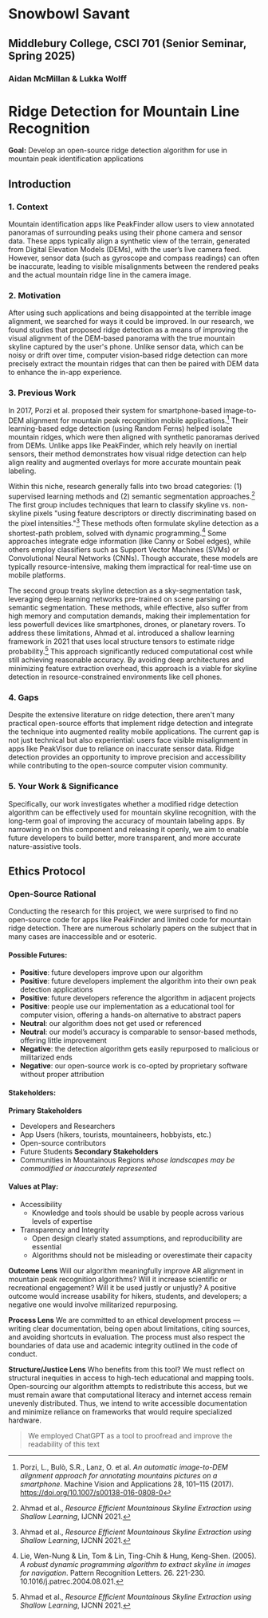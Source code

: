 # Snowbowl Savant
## Middlebury College, CSCI 701 (Senior Seminar, Spring 2025)
### Aidan McMillan & Lukka Wolff

# Ridge Detection for Mountain Line Recognition

**Goal:** Develop an open-source ridge detection algorithm for use in mountain peak identification applications

## Introduction
### 1. Context
Mountain identification apps like PeakFinder allow users to view annotated panoramas of surrounding peaks using their phone camera and sensor data. These apps typically align a synthetic view of the terrain, generated from Digital Elevation Models (DEMs), with the user’s live camera feed. However, sensor data (such as gyroscope and compass readings) can often be inaccurate, leading to visible misalignments between the rendered peaks and the actual mountain ridge line in the camera image.

### 2. Motivation
After using such applications and being disappointed at the terrible image alignment, we searched for ways it could be improved. In our research, we found studies that proposed ridge detection as a means of improving the visual alignment of the DEM-based panorama with the true mountain skyline captured by the user's phone. Unlike sensor data, which can be noisy or drift over time, computer vision-based ridge detection can more precisely extract the mountain ridges that can then be paired with DEM data to enhance the in-app experience.

### 3. Previous Work
In 2017, Porzi et al. proposed their system for smartphone-based image-to-DEM alignment for mountain peak recognition mobile applications.[^2] Their learning-based edge detection (using Random Ferns) helped isolate mountain ridges, which were then aligned with synthetic panoramas derived from DEMs. Unlike apps like PeakFinder, which rely heavily on inertial sensors, their method demonstrates how visual ridge detection can help align reality and augmented overlays for more accurate mountain peak labeling.

Within this niche, research generally falls into two broad categories: (1) supervised learning methods and (2) semantic segmentation approaches.[^1] The first group includes techniques that learn to classify skyline vs. non-skyline pixels "using feature descriptors or directly discriminating based on the pixel intensities."[^1] These methods often formulate skyline detection as a shortest-path problem, solved with dynamic programming.[^3] Some approaches integrate edge information (like Canny or Sobel edges), while others employ classifiers such as Support Vector Machines (SVMs) or Convolutional Neural Networks (CNNs). Though accurate, these models are typically resource-intensive, making them impractical for real-time use on mobile platforms.

The second group treats skyline detection as a sky-segmentation task, leveraging deep learning networks pre-trained on scene parsing or semantic segmentation. These methods, while effective, also suffer from high memory and computation demands, making their implementation for less powerfull devices like smartphones, drones, or planetary rovers. To address these limitations, Ahmad et al. introduced a shallow learning framework in 2021 that uses local structure tensors to estimate ridge probability.[^1] This approach significantly reduced computational cost while still achieving reasonable accuracy. By avoiding deep architectures and minimizing feature extraction overhead, this approach is a viable for skyline detection in resource-constrained environments like cell phones.

### 4. Gaps
Despite the extensive literature on ridge detection, there aren't many practical open-source efforts that implement ridge detection and integrate the technique into augmented reality mobile applications. The current gap is not just technical but also experiential: users face visible misalignment in apps like PeakVisor due to reliance on inaccurate sensor data. Ridge detection provides an opportunity to improve precision and accessibility while contributing to the open-source computer vision community.

### 5. Your Work & Significance
Specifically, our work investigates whether a modified ridge detection algorithm can be effectively used for mountain skyline recognition, with the long-term goal of improving the accuracy of mountain labeling apps. By narrowing in on this component and releasing it openly, we aim to enable future developers to build better, more transparent, and more accurate nature-assistive tools.

## Ethics Protocol
### Open-Source Rational
Conducting the research for this project, we were surprised to find no open-source code for apps like PeakFinder and limited code for mountain ridge detection. There are numerous scholarly papers on the subject that in many cases are inaccessible and or esoteric.

#### Possible Futures:
- **Positive**: future developers improve upon our algorithm
- **Positive**: future developers implement the algorithm into their own peak detection applications
- **Positive**: future developers reference the algorithm in adjacent projects 
- **Positive**: people use our implementation as a educational tool for computer vision, offering a hands-on alternative to abstract papers
- **Neutral**: our algorithm does not get used or referenced
- **Neutral**: our model’s accuracy is comparable to sensor-based methods, offering little improvement
- **Negative**: the detection algorithm gets easily repurposed to malicious or militarized ends
- **Negative**: our open-source work is co-opted by proprietary software without proper attribution

#### Stakeholders:
**Primary Stakeholders**
- Developers and Researchers
- App Users (hikers, tourists, mountaineers, hobbyists, etc.)
- Open-source contributors
- Future Students
**Secondary Stakeholders**
- Communities in Mountainous Regions *whose landscapes may be commodified or inaccurately represented*


#### Values at Play:
- Accessibility
    - Knowledge and tools should be usable by people across various levels of expertise
- Transparency and Integrity 
    - Open design clearly stated assumptions, and reproducibility are essential
    - Algorithms should not be misleading or overestimate their capacity

**Outcome Lens**
Will our algorithm meaningfully improve AR alignment in mountain peak recognition algorithms? Will it increase scientific or recreational engagement? Will it be used justly or unjustly? A positive outcome would increase usability for hikers, students, and developers; a negative one would involve militarized repurposing.

**Process Lens**
We are committed to an ethical development process — writing clear documentation, being open about limitations, citing sources, and avoiding shortcuts in evaluation. The process must also respect the boundaries of data use and academic integrity outlined in the code of conduct.

**Structure/Justice Lens**
Who benefits from this tool? We must reflect on structural inequities in access to high-tech educational and mapping tools. Open-sourcing our algorithm attempts to redistribute this access, but we must remain aware that computational literacy and internet access remain unevenly distributed. Thus, we intend to write accessible documentation and minimize reliance on frameworks that would require specialized hardware.

> We employed ChatGPT as a tool to proofread and improve the readability of this text

[^1]: Ahmad et al., *Resource Efficient Mountainous Skyline Extraction using Shallow Learning*, IJCNN 2021.   
[^2]: Porzi, L., Bulò, S.R., Lanz, O. et al. *An automatic image-to-DEM alignment approach for annotating mountains pictures on a smartphone*. Machine Vision and Applications 28, 101–115 (2017). https://doi.org/10.1007/s00138-016-0808-0
[^3]: Lie, Wen-Nung & Lin, Tom & Lin, Ting-Chih & Hung, Keng-Shen. (2005). *A robust dynamic programming algorithm to extract skyline in images for navigation*. Pattern Recognition Letters. 26. 221-230. 10.1016/j.patrec.2004.08.021. 

